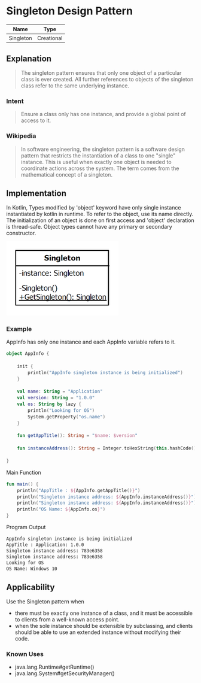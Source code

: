 # Singleton Design Pattern

|Name|Type|
|---|---|
|Singleton|Creational|

## Explanation

> The singleton pattern ensures that only one object of a particular class is ever created. All further references to
> objects of the singleton class refer to the same underlying instance.

### Intent

> Ensure a class only has one instance, and provide a global point of access to it.

### Wikipedia

> In software engineering, the singleton pattern is a software design pattern
> that restricts the instantiation of a class to one "single" instance.
> This is useful when exactly one object is needed to coordinate actions across the system.
> The term comes from the mathematical concept of a singleton.

## Implementation

In Kotlin, Types modified by 'object' keyword have only single instance instantiated by kotlin in runtime. To refer to
the object, use its name directly. The initialization of an object is done on first access and 'object' declaration is
thread-safe. Object types cannot have any primary or secondary constructor.

<img src="./src/main/resources/singleton-uml.png" width="300">

### Example

AppInfo has only one instance and each AppInfo variable refers to it.

```kotlin
object AppInfo {

    init {
        println("AppInfo singleton instance is being initialized")
    }

    val name: String = "Application"
    val version: String = "1.0.0"
    val os: String by lazy {
        println("Looking for OS")
        System.getProperty("os.name")
    }

    fun getAppTitle(): String = "$name: $version"

    fun instanceAddress(): String = Integer.toHexString(this.hashCode())

}
```

Main Function

```kotlin
fun main() {
    println("AppTitle : ${AppInfo.getAppTitle()}")
    println("Singleton instance address: ${AppInfo.instanceAddress()}")
    println("Singleton instance address: ${AppInfo.instanceAddress()}")
    println("OS Name: ${AppInfo.os}")
}
```

Program Output

```
AppInfo singleton instance is being initialized
AppTitle : Application: 1.0.0
Singleton instance address: 783e6358
Singleton instance address: 783e6358
Looking for OS
OS Name: Windows 10
```

## Applicability

Use the Singleton pattern when

* there must be exactly one instance of a class, and it must be accessible to clients from a well-known access point.
* when the sole instance should be extensible by subclassing, and clients should be able to use an extended instance
  without modifying their code.

### Known Uses

- java.lang.Runtime#getRuntime()
- java.lang.System#getSecurityManager()
